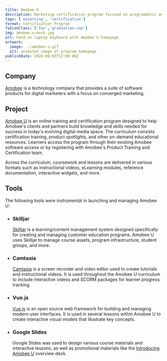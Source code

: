```yaml
---
title: Amobee U
description: Marketing certification program focused on programmatic media buying and modern digital strategy
tags: ['eLearning', 'certification']
format: Certification Program
faIconClass: ['fas','graduation-cap']
img: amobee-u-mock.jpg
alt: hand on laptop keyboard with Amobee U homepage
artwork:
  image: ../amobee-u.gif
  alt: animated image of program homepage
publishDate: 2020-08-03T12:00:00Z
---
```


## Company

[Amobee](https://amobee.com) is a technology company that provides a suite of software products for digital marketers with a focus on converged marketing. 

## Project

[Amobee U](https://u.amobee.com) is an online training and certification program designed to help Amobee's clients and partners build knowledge and skills needed for success in today's evolving digital media space. The curriculum consists certification training, product spotlights, and other on-demand educational resources. Learners access the program through their existing Amobee software access or by registering with Amobee's Product Training and Certification team.

<artwork :artwork="artwork"></artwork>

Across the curriculum, coursework and lessons are delivered in various formats such as instructional videos, eLearning modules, reference documentation, interactive widgets, and more.

## Tools

The following tools were instrumental in launching and managing Amobee U:

- ### **Skilljar**
  [Skilljar](https://skilljar.com) is a learning/content management system designed specifically for creating and managing customer education programs. Amobee U uses Skilljar to manage course assets, program infrastructure, student groups, and more.

- ### **Camtasia**
  [Camtasia](https://www.techsmith.com/video-editor.html) is a screen recorder and video editor used to create tutorials and instructional videos. It is used throughout the Amobee U curriculum to include interactive videos and SCORM packages for learner progress tracking.

- ### **Vue.js**
  [Vue.js](https://vuejs.org/) is an open source web framework for building and managing modern user interfaces. It is used in several lessons within Amobee U to create interactive visual models that illustrate key concepts.

- ### **Google Slides**
  Google Slides was used to design various course materials and interactive lessons, as well as promotional materials like the [Introducing Amobee U](https://u.amobee.com/intro-presentation/585408) overview deck.